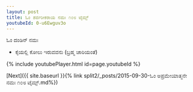 ```yaml
---
layout: post
title: ಓಂ ಶರ್ವರೀಕರಾಯ ನಮಃ ೧೦೮ ಟೈಮ್ಸ್
youtubeId: 0-u6Ewguv3o
---
```

 
 
 ಓಂ ದಂಡಿನ್ ನಮಃ  
 
 -  ಕೈಯಲ್ಲಿ ಕೋಲು ಇರುವವನು (ಬ್ರಹ್ಮ ಚಾರಿಯಂತೆ) 
 
  
 
  
 
 
 
 
 
 


{% include youtubePlayer.html id=page.youtubeId %}
 
[Next]({{ site.baseurl }}{% link  split2/_posts/2015-09-30-ಓಂ ಅಪ್ರಮೇಯಾತ್ಮನೇ ನಮಃ ೧೦೮ ಟೈಮ್ಸ್.md%})
 
